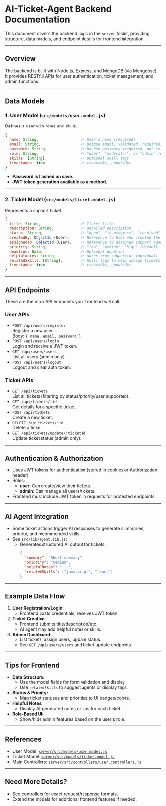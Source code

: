 # AI-Ticket-Agent Backend Documentation

This document covers the backend logic in the `server` folder, providing structure, data models, and endpoint details for frontend integration.

---

## Overview

The backend is built with Node.js, Express, and MongoDB (via Mongoose). It provides RESTful APIs for user authentication, ticket management, and admin functions.

---

## Data Models

### 1. User Model (`src/models/user.model.js`)

Defines a user with roles and skills.

```js
{
  name: String,                   // User's name (required)
  email: String,                  // Unique email, validated (required)
  password: String,               // Hashed password (required, not selected by default)
  role: String,                   // "user", "moderator", or "admin" (default: "user")
  skills: [String],               // Optional skill tags
  timestamps: true                // createdAt, updatedAt
}
```

- **Password is hashed on save.**
- **JWT token generation available as a method.**

---

### 2. Ticket Model (`src/models/ticket.model.js`)

Represents a support ticket.

```js
{
  title: String,                  // Ticket title
  description: String,            // Detailed description
  status: String,                 // "open", "in-progress", "resolved" (default: "open")
  createdBy: ObjectId (User),     // Reference to User who created the ticket
  assignedTo: ObjectId (User),    // Reference to assigned support agent (optional)
  priority: String,               // "low", "medium", "high" (default: "medium")
  deadline: Date,                 // Optional deadline
  helpfulNotes: String,           // Notes from support/AI (optional)
  relatedSkills: [String],        // Skill tags to help assign tickets
  timestamps: true                // createdAt, updatedAt
}
```

---

## API Endpoints

These are the main API endpoints your frontend will call.

### User APIs

- `POST /api/users/register`  
  Register a new user.  
  Body: `{ name, email, password }`
- `POST /api/users/login`  
  Login and receive a JWT token.
- `GET /api/users/users`  
  List all users (admin only).
- `POST /api/users/logout`  
  Logout and clear auth token.

### Ticket APIs

- `GET /api/tickets`  
  List all tickets (filtering by status/priority/user supported).
- `GET /api/tickets/:id`  
  Get details for a specific ticket.
- `POST /api/tickets`  
  Create a new ticket.
- `DELETE /api/tickets/:id`  
  Delete a ticket.
- `GET /api/tickets/update/:ticketId`  
  Update ticket status (admin only).

---

## Authentication & Authorization

- Uses JWT tokens for authentication (stored in cookies or Authorization header).
- Roles:  
  - **user**: Can create/view their tickets.  
  - **admin**: Can manage all users/tickets.
- Frontend must include JWT token in requests for protected endpoints.

---

## AI Agent Integration

- Some ticket actions trigger AI responses to generate summaries, priority, and recommended skills.
- See `src/lib/agent.lib.js`:  
  - Generates structured AI output for tickets:
    ```json
    {
      "summary": "Short summary",
      "priority": "medium",
      "helpfulNotes": "...",
      "relatedSkills": ["javascript", "react"]
    }
    ```

---

## Example Data Flow

1. **User Registration/Login**:  
   - Frontend posts credentials, receives JWT token.
2. **Ticket Creation**:  
   - Frontend submits title/description/etc.
   - AI agent may add helpful notes or skills.
3. **Admin Dashboard**:  
   - List tickets, assign users, update status.
   - See `GET /api/users/users` and ticket update endpoints.

---

## Tips for Frontend

- **Data Structure:**  
  - Use the model fields for form validation and display.
  - Use `relatedSkills` to suggest agents or display tags.
- **Status & Priority:**  
  - Map ticket statuses and priorities to UI badges/colors.
- **Helpful Notes:**  
  - Display AI-generated notes or tips for each ticket.
- **Role-Based UI:**  
  - Show/hide admin features based on the user's role.

---

## References

- User Model: [`server/src/models/user.model.js`](./src/models/user.model.js)
- Ticket Model: [`server/src/models/ticket.model.js`](./server/src/models/ticket.model.js)
- Main Controllers: [`server/src/controllers/user.controllers.js`](./server/src/controllers/user.controllers.js)

---

## Need More Details?

- See controllers for exact request/response formats.
- Extend the models for additional frontend features if needed.
